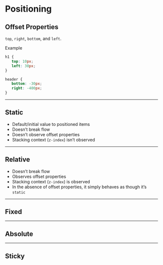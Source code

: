 # Positioning

## Offset Properties

`top`, `right`, `bottom`, and `left`.

Example

```css
h1 {
   top: 10px;
   left: 30px;
}

header {
   bottom: -30px;
   right: -400px;
}

```

---

## Static
* Default/initial value to positioned items
* Doesn’t break flow
* Doesn’t observe offset properties
* Stacking context (`z-index`) isn’t observed

---


## Relative
* Doesn’t break flow
* Observes offset properties
* Stacking context (`z-index`) is observed
* In the absence of offset properties, it simply behaves as though it’s `static`

---

## Fixed

---

## Absolute

---

## Sticky
